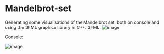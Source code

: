 # Mandelbrot-set
Generating some visualisations of the Mandelbrot set, both on console and using the SFML graphics library in C++.
SFML:
![image](https://github.com/user-attachments/assets/9af99d23-77ee-4871-b4d8-39a7b06e8499)

Console:

![image](https://github.com/user-attachments/assets/81588a17-140e-4f7c-b324-1921091ef41e)
